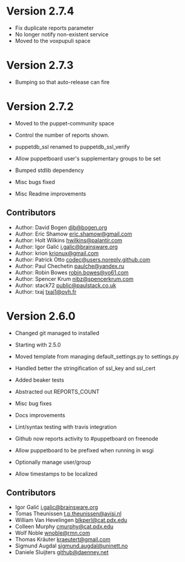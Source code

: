 # Version 2.7.4

* Fix duplicate reports parameter
* No longer notify non-existent service
* Moved to the voxpupuli space

# Version 2.7.3

* Bumping so that auto-release can fire

# Version 2.7.2

* Moved to the puppet-community space

* Control the number of reports shown.

* puppetdb_ssl renamed to puppetdb_ssl_verify

* Allow puppetboard user's supplementary groups to be set

* Bumped stdlib dependency

* Misc bugs fixed

* Misc Readme improvements


## Contributors

* Author: David Bogen <djb@bogen.org>
* Author: Eric Shamow <eric.shamow@gmail.com>
* Author: Holt Wilkins <hwilkins@palantir.com>
* Author: Igor Galić <i.galic@brainsware.org>
* Author: krion <krionux@gmail.com>
* Author: Patrick Otto <codec@users.noreply.github.com>
* Author: Paul Chechetin <paulche@yandex.ru>
* Author: Robin Bowes <robin.bowes@yo61.com>
* Author: Spencer Krum <nibz@spencerkrum.com>
* Author: stack72 <public@paulstack.co.uk>
* Author: txaj <txaj1@ovh.fr>

# Version 2.6.0

* Changed git managed to installed
 
* Starting with 2.5.0
 
* Moved template from managing default_settings.py to settings.py
 
* Handled better the stringification of ssl_key and ssl_cert
 
* Added beaker tests
 
* Abstracted out REPORTS_COUNT
 
* Misc bug fixes
 
* Docs improvements
 
* Lint/syntax testing with travis integration
 
* Github now reports activity to #puppetboard on freenode
 
* Allow puppetboard to be prefixed when running in wsgi
 
* Optionally manage user/group
 
* Allow timestamps to be localized

## Contributors

* Igor Galić <i.galic@brainsware.org>
* Tomas Theunissen <t.p.theunissen@avisi.nl>
* William Van Hevelingen <blkperl@cat.pdx.edu>
* Colleen Murphy <cmurphy@cat.pdx.edu>
* Wolf Noble <wnoble@rmn.com>
* Thomas Kräuter <kraeutert@gmail.com>
* Sigmund Augdal <sigmund.augdal@uninett.no>
* Daniele Sluijters <github@daenney.net>

